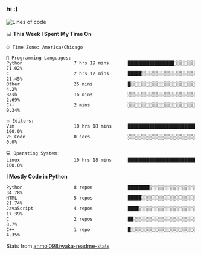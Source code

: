 ### hi :)

<!--START_SECTION:waka-->
![Lines of code](https://img.shields.io/badge/From%20Hello%20World%20I%27ve%20Written-795041%20lines%20of%20code-blue)

📊 **This Week I Spent My Time On** 

```text
⌚︎ Time Zone: America/Chicago

💬 Programming Languages: 
Python                   7 hrs 19 mins       █████████████████░░░░░░░░   71.02% 
C                        2 hrs 12 mins       █████░░░░░░░░░░░░░░░░░░░░   21.45% 
Other                    25 mins             █░░░░░░░░░░░░░░░░░░░░░░░░   4.2% 
Bash                     16 mins             ░░░░░░░░░░░░░░░░░░░░░░░░░   2.69% 
C++                      2 mins              ░░░░░░░░░░░░░░░░░░░░░░░░░   0.34%

🔥 Editors: 
Vim                      10 hrs 18 mins      █████████████████████████   100.0% 
VS Code                  0 secs              ░░░░░░░░░░░░░░░░░░░░░░░░░   0.0%

💻 Operating System: 
Linux                    10 hrs 18 mins      █████████████████████████   100.0%

```

**I Mostly Code in Python** 

```text
Python                   8 repos             ████████░░░░░░░░░░░░░░░░░   34.78% 
HTML                     5 repos             █████░░░░░░░░░░░░░░░░░░░░   21.74% 
JavaScript               4 repos             ████░░░░░░░░░░░░░░░░░░░░░   17.39% 
C                        2 repos             ██░░░░░░░░░░░░░░░░░░░░░░░   8.7% 
C++                      1 repo              █░░░░░░░░░░░░░░░░░░░░░░░░   4.35%

```



<!--END_SECTION:waka-->

Stats from [anmol098/waka-readme-stats](https://github.com/anmol098/waka-readme-stats)